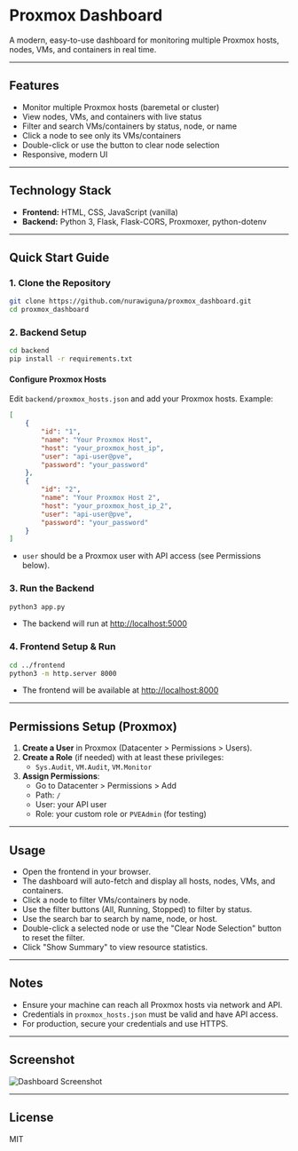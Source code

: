 # Proxmox Dashboard

A modern, easy-to-use dashboard for monitoring multiple Proxmox hosts, nodes, VMs, and containers in real time.

---

## Features
- Monitor multiple Proxmox hosts (baremetal or cluster)
- View nodes, VMs, and containers with live status
- Filter and search VMs/containers by status, node, or name
- Click a node to see only its VMs/containers
- Double-click or use the button to clear node selection
- Responsive, modern UI

---

## Technology Stack
- **Frontend:** HTML, CSS, JavaScript (vanilla)
- **Backend:** Python 3, Flask, Flask-CORS, Proxmoxer, python-dotenv

---

## Quick Start Guide

### 1. Clone the Repository
```bash
git clone https://github.com/nurawiguna/proxmox_dashboard.git
cd proxmox_dashboard
```

### 2. Backend Setup
```bash
cd backend
pip install -r requirements.txt
```

#### Configure Proxmox Hosts
Edit `backend/proxmox_hosts.json` and add your Proxmox hosts. Example:
```json
[
    {
        "id": "1",
        "name": "Your Proxmox Host",
        "host": "your_proxmox_host_ip",
        "user": "api-user@pve",
        "password": "your_password"
    },
    {
        "id": "2",
        "name": "Your Proxmox Host 2",
        "host": "your_proxmox_host_ip_2",
        "user": "api-user@pve",
        "password": "your_password"
    }
]
```
- `user` should be a Proxmox user with API access (see Permissions below).

### 3. Run the Backend
```bash
python3 app.py
```
- The backend will run at [http://localhost:5000](http://localhost:5000)

### 4. Frontend Setup & Run
```bash
cd ../frontend
python3 -m http.server 8000
```
- The frontend will be available at [http://localhost:8000](http://localhost:8000)

---

## Permissions Setup (Proxmox)
1. **Create a User** in Proxmox (Datacenter > Permissions > Users).
2. **Create a Role** (if needed) with at least these privileges:
   - `Sys.Audit`, `VM.Audit`, `VM.Monitor`
3. **Assign Permissions**:
   - Go to Datacenter > Permissions > Add
   - Path: `/`
   - User: your API user
   - Role: your custom role or `PVEAdmin` (for testing)

---

## Usage
- Open the frontend in your browser.
- The dashboard will auto-fetch and display all hosts, nodes, VMs, and containers.
- Click a node to filter VMs/containers by node.
- Use the filter buttons (All, Running, Stopped) to filter by status.
- Use the search bar to search by name, node, or host.
- Double-click a selected node or use the "Clear Node Selection" button to reset the filter.
- Click "Show Summary" to view resource statistics.

---

## Notes
- Ensure your machine can reach all Proxmox hosts via network and API.
- Credentials in `proxmox_hosts.json` must be valid and have API access.
- For production, secure your credentials and use HTTPS.

---

## Screenshot
![Dashboard Screenshot](screenshot.png)

---

## License
MIT 
